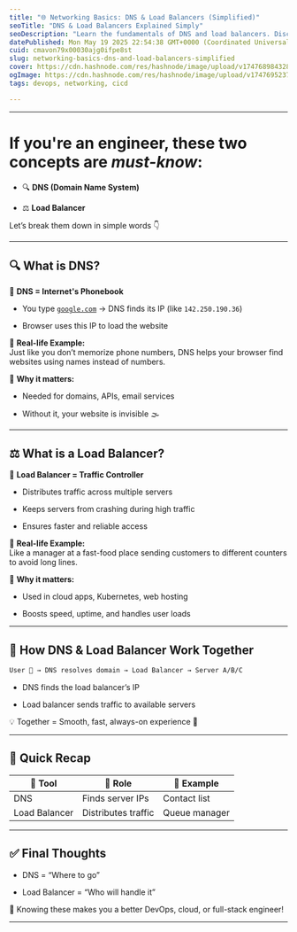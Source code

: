 ```yaml
---
title: "🌐 Networking Basics: DNS & Load Balancers (Simplified)"
seoTitle: "DNS & Load Balancers Explained Simply"
seoDescription: "Learn the fundamentals of DNS and load balancers. Discover how they ensure smooth, reliable online experiences by directing and managing web traffic"
datePublished: Mon May 19 2025 22:54:38 GMT+0000 (Coordinated Universal Time)
cuid: cmavon79x00030ajg0ifpe8st
slug: networking-basics-dns-and-load-balancers-simplified
cover: https://cdn.hashnode.com/res/hashnode/image/upload/v1747689843289/2d0e32d0-84fb-42b3-acfb-5492893a054b.webp
ogImage: https://cdn.hashnode.com/res/hashnode/image/upload/v1747695237527/c3455019-644b-431e-a856-f265566ea63a.webp
tags: devops, networking, cicd

---
```


---

# If you're an engineer, these two concepts are *must-know*:

* 🔍 **DNS (Domain Name System)**
    
* ⚖️ **Load Balancer**
    

Let’s break them down in simple words 👇

---

## 🔍 What is DNS?

📖 **DNS = Internet's Phonebook**

* You type [`google.com`](http://google.com) → DNS finds its IP (like `142.250.190.36`)
    
* Browser uses this IP to load the website
    

🧠 **Real-life Example:**  
Just like you don’t memorize phone numbers, DNS helps your browser find websites using names instead of numbers.

📌 **Why it matters:**

* Needed for domains, APIs, email services
    
* Without it, your website is invisible 🌫️
    

---

## ⚖️ What is a Load Balancer?

🚦 **Load Balancer = Traffic Controller**

* Distributes traffic across multiple servers
    
* Keeps servers from crashing during high traffic
    
* Ensures faster and reliable access
    

🍔 **Real-life Example:**  
Like a manager at a fast-food place sending customers to different counters to avoid long lines.

📌 **Why it matters:**

* Used in cloud apps, Kubernetes, web hosting
    
* Boosts speed, uptime, and handles user loads
    

---

## 🧩 How DNS & Load Balancer Work Together

```bash
User 👤 → DNS resolves domain → Load Balancer → Server A/B/C
```

* DNS finds the load balancer’s IP
    
* Load balancer sends traffic to available servers
    

💡 Together = Smooth, fast, always-on experience 🌟

---

## 🧠 Quick Recap

| 🔧 Tool | 💼 Role | 🧠 Example |
| --- | --- | --- |
| DNS | Finds server IPs | Contact list |
| Load Balancer | Distributes traffic | Queue manager |

---

## ✅ Final Thoughts

* DNS = “Where to go”
    
* Load Balancer = “Who will handle it”
    

💬 Knowing these makes you a better DevOps, cloud, or full-stack engineer!

---